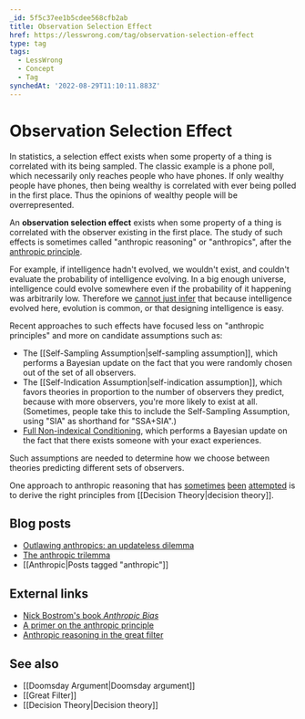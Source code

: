 ```yaml
---
_id: 5f5c37ee1b5cdee568cfb2ab
title: Observation Selection Effect
href: https://lesswrong.com/tag/observation-selection-effect
type: tag
tags:
  - LessWrong
  - Concept
  - Tag
synchedAt: '2022-08-29T11:10:11.883Z'
---
```

# Observation Selection Effect

In statistics, a selection effect exists when some property of a thing is correlated with its being sampled. The classic example is a phone poll, which necessarily only reaches people who have phones. If only wealthy people have phones, then being wealthy is correlated with ever being polled in the first place. Thus the opinions of wealthy people will be overrepresented.

An **observation selection effect** exists when some property of a thing is correlated with the observer existing in the first place. The study of such effects is sometimes called "anthropic reasoning" or "anthropics", after the [anthropic principle](http://en.wikipedia.org/wiki/Anthropic_principle).

For example, if intelligence hadn't evolved, we wouldn't exist, and couldn't evaluate the probability of intelligence evolving. In a big enough universe, intelligence could evolve somewhere even if the probability of it happening was arbitrarily low. Therefore we [cannot just infer](http://www.nickbostrom.com/aievolution.pdf) that because intelligence evolved here, evolution is common, or that designing intelligence is easy.

Recent approaches to such effects have focused less on "anthropic principles" and more on candidate assumptions such as:

*   The [[Self-Sampling Assumption|self-sampling assumption]], which performs a Bayesian update on the fact that you were randomly chosen out of the set of all observers.
*   The [[Self-Indication Assumption|self-indication assumption]], which favors theories in proportion to the number of observers they predict, because with more observers, you're more likely to exist at all. (Sometimes, people take this to include the Self-Sampling Assumption, using "SIA" as shorthand for "SSA+SIA".)
*   [Full Non-indexical Conditioning](http://philsci-archive.pitt.edu/2888/), which performs a Bayesian update on the fact that there exists someone with your exact experiences.

Such assumptions are needed to determine how we choose between theories predicting different sets of observers.

One approach to anthropic reasoning that has [sometimes](http://lesswrong.com/lw/175/torture_vs_dust_vs_the_presumptuous_philosopher/) [been](http://lesswrong.com/lw/32o/if_a_tree_falls_on_sleeping_beauty/) [attempted](http://arxiv.org/abs/1110.6437) is to derive the right principles from [[Decision Theory|decision theory]].

Blog posts
----------

*   [Outlawing anthropics: an updateless dilemma](http://lesswrong.com/lw/17c/anthropic_updatelessness/)
*   [The anthropic trilemma](http://lesswrong.com/lw/19d/the_anthropic_trilemma/)
*   [[Anthropic|Posts tagged "anthropic"]]

External links
--------------

*   [Nick Bostrom's book *Anthropic Bias*](http://www.anthropic-principle.com/book/book.html)
*   [A primer on the anthropic principle](http://www.anthropic-principle.com/primer.html)
*   [Anthropic reasoning in the great filter](http://meteuphoric.wordpress.com/2010/11/02/anthropic-principles-agree-on-bigger-future-filters/)

See also
--------

*   [[Doomsday Argument|Doomsday argument]]
*   [[Great Filter]]
*   [[Decision Theory|Decision theory]]